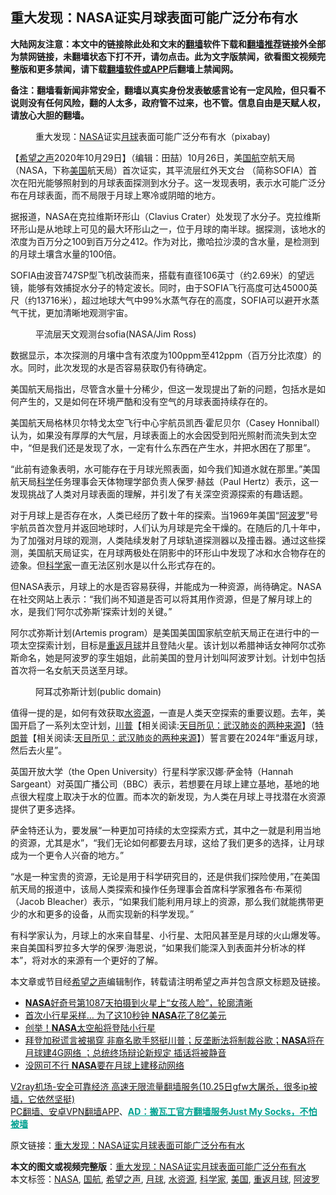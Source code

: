  <h2>重大发现：NASA证实月球表面可能广泛分布有水</h2> <p class="notice"><b>大陆网友注意：本文中的链接除此处和文末的<a href="https://github.com/bannedbook/fanqiang" >翻墙</a>软件下载和<a href="https://github.com/killgcd/justmysocks/blob/master/README.md">翻墙推荐</a>链接外全部为禁网链接，未翻墙状态下打不开，请勿点击。此为文字版禁闻，欲看图文视频完整版和更多禁闻，请下载<a href="https://github.com/bannedbook/fanqiang">翻墙软件或APP</a>后翻墙上禁闻网。</p><p>备注：翻墙看新闻非常安全，翻墙以真实身份发表敏感言论有一定风险，但只看不说则没有任何风险，翻的人太多，政府管不过来，也不管。信息自由是天赋人权，请放心大胆的翻墙。</b></p>  <div class="entry"> <figure><figcaption>重大发现：<a href="https://www.bannedbook.org/bnews/tag/nasa/" class="st_tag internal_tag" rel="tag" title="标签 NASA 下的日志">NASA</a>证实<a href="https://www.bannedbook.org/bnews/tag/%e6%9c%88%e7%90%83/" class="st_tag internal_tag" rel="tag" title="标签 月球 下的日志">月球</a>表面可能广泛分布有水（pixabay)</figcaption></figure> <p>【<span class='wp_keywordlink_affiliate'><a href="https://www.soundofhope.org" title="希望之声" target="_blank">希望之声</a></span>2020年10月29日】（编辑：田喆）10月26日，美<a href="https://www.bannedbook.org/bnews/tag/%e5%9b%bd%e8%88%aa/" class="st_tag internal_tag" rel="tag" title="标签 国航 下的日志">国航</a>空航天局（NASA，下称<a href="https://www.bannedbook.org/bnews/tag/%e7%be%8e%e5%9b%bd/" class="st_tag internal_tag" rel="tag" title="标签 美国 下的日志">美国</a>航天局）首次证实，其平流层红外天文台 （简称SOFIA）首次在阳光能够照射到的月球表面探测到水分子。这一发现表明，表示水可能广泛分布在月球表面，而不局限于月球上寒冷或阴暗的地方。</p> <p>据报道，NASA在克拉维斯环形山（Clavius Crater）处发现了水分子。克拉维斯环形山是从地球上可见的最大环形山之一，位于月球的南半球。据探测，该地水的浓度为百万分之100到百万分之412。作为对比，撒哈拉沙漠的含水量，是检测到的月球土壤含水量的100倍。</p> <p>SOFIA由波音747SP型飞机改装而来，搭载有直径106英寸（约2.69米）的望远镜，能够有效捕捉水分子的特定波长。同时，由于SOFIA飞行高度可达45000英尺（约13716米），超过地球大气中99%水蒸气存在的高度，SOFIA可以避开水蒸气干扰，更加清晰地观测宇宙。</p> <figure><figcaption>平流层天文观测台sofia(NASA/Jim Ross)</figcaption></figure> <p>数据显示，本次探测的月壤中含有浓度为100ppm至412ppm（百万分比浓度）的水。同时，此次发现的水是否容易获取仍有待确定。</p>  <p>美国航天局指出，尽管含水量十分稀少，但这一发现提出了新的问题，包括水是如何产生的，又是如何在环境严酷和没有空气的月球表面持续存在的。</p> <p>美国航天局格林贝尔特戈太空飞行中心宇航员凯西·霍尼贝尔（Casey Honniball）认为，如果没有厚厚的大气层，月球表面上的水会因受到阳光照射而流失到太空中，“但是我们还是发现了水，一定有什么东西在产生水，并把水困在了那里”。</p> <p>“此前有迹象表明，水可能存在于月球光照表面，如今我们知道水就在那里。”美国航天局<span class='wp_keywordlink'><a href="https://www.bannedbook.org/forum11/topic309.html" title="禁片：“科学”的棍子" target="_blank">科学</a></span>任务理事会天体物理学部负责人保罗·赫兹（Paul Hertz）表示，这一发现挑战了人类对月球表面的理解，并引发了有关深空资源探索的有趣话题。</p> <p></p>  <p>对于月球上是否存在水，人类已经历了数十年的探索。当1969年美国“<a href="https://www.bannedbook.org/bnews/tag/%E9%98%BF%E6%B3%A2%E7%BD%97/" class="st_tag internal_tag" rel="tag" title="标签 阿波罗 下的日志">阿波罗</a>”号宇航员首次登月并返回地球时，人们认为月球是完全干燥的。在随后的几十年中，为了加强对月球的观测，人类陆续发射了月球轨道探测器以及撞击器。通过这些探测，美国航天局证实，在月球两极处在阴影中的环形山中发现了冰和水合物存在的迹象。但<a href="https://www.bannedbook.org/bnews/tag/%e7%a7%91%e5%ad%a6%e5%ae%b6/" class="st_tag internal_tag" rel="tag" title="标签 科学家 下的日志">科学家</a>一直无法区别水是以什么形式存在的。</p> <p>但NASA表示，月球上的水是否容易获得，并能成为一种资源，尚待确定。NASA在社交网站上表示：“我们尚不知道是否可以将其用作资源，但是了解月球上的水，是我们‘阿尔忒弥斯’探索计划的关键。”</p> <p>阿尔忒弥斯计划(Artemis program）是美国美国国家航空航天局正在进行中的一项太空探索计划，目标是<a href="https://www.bannedbook.org/bnews/tag/%E9%87%8D%E8%BF%94%E6%9C%88%E7%90%83/" class="st_tag internal_tag" rel="tag" title="标签 重返月球 下的日志">重返月球</a>并且登陆火星。该计划以希腊神话女神阿尔忒弥斯命名，她是阿波罗的孪生姐姐，此前美国的登月计划叫阿波罗计划。计划中包括首次将一名女航天员送至月球。</p> <figure><figcaption>阿耳忒弥斯计划(public domain)</figcaption></figure> <p>值得一提的是，如何有效获取<a href="https://www.bannedbook.org/bnews/tag/%E6%B0%B4%E8%B5%84%E6%BA%90/" class="st_tag internal_tag" rel="tag" title="标签 水资源 下的日志">水资源</a>，一直是人类天空探索的重要议题。去年，美国开启了一系列太空计划，<span class='wp_keywordlink'><a href="https://www.bannedbook.org/bnews/comments/20200816/1381118.html" title="天目所见：川普将再赢总统大选 共和党掌参众两院" target="_blank">川普</a></span>【相关阅读:<a href='https://www.bannedbook.org/bnews/comments/20200816/1381123.html' target='_blank'>天目所见：武汉肺炎的两种来源</a>】（<span class='wp_keywordlink'><a href="https://www.bannedbook.org/bnews/comments/20200816/1381118.html" title="天目所见：川普将再赢总统大选 共和党掌参众两院" target="_blank">特朗普</a></span>【相关阅读:<a href='https://www.bannedbook.org/bnews/comments/20200816/1381123.html' target='_blank'>天目所见：武汉肺炎的两种来源</a>】）誓言要在2024年“重返月球，然后去火星”。</p>  <p>英国开放大学（the Open University）行星科学家汉娜·萨金特（Hannah Sargeant）对英国广播公司（BBC）表示，若想要在月球上建立基地，基地的地点很大程度上取决于水的位置。而本次的新发现，为人类在月球上寻找潜在水资源提供了更多选择。</p> <p>萨金特还认为，要发展“一种更加可持续的太空探索方式，其中之一就是利用当地的资源，尤其是水”，“我们无论如何都要去月球，这给了我们更多的选择，让月球成为一个更令人兴奋的地方。”</p> <p>“水是一种宝贵的资源，无论是用于科学研究目的，还是供我们探险使用，”在美国航天局的报道中，该局人类探索和操作任务理事会首席科学家雅各布·布莱彻（Jacob Bleacher）表示，“如果我们能利用月球上的资源，那么我们就能携带更少的水和更多的设备，从而实现新的科学发现。”</p> <p>有科学家认为，月球上的水来自彗星、小行星、太阳风甚至是月球的火山爆发等。来自美国科罗拉多大学的保罗·海恩说，“如果我们能深入到表面并分析冰的样本”，将对水的来源有一个更好的了解。</p>  <p>本文章或节目经<a href="https://www.bannedbook.org/bnews/tag/%e5%b8%8c%e6%9c%9b%e4%b9%8b%e5%a3%b0/" class="st_tag internal_tag" rel="tag" title="标签 希望之声 下的日志">希望之声</a>编辑制作，转载请注明希望之声并包含原文标题及链接。</p> <ul class='op-related-articles' title='相关阅读'> <li><a href='https://www.bannedbook.org/bnews/comments/20201030/1422503.html' target='_blank'><b>NASA</b>好奇号第1087天拍摄到火星上“女孩人脸”，轮廓清晰</a></li> <li><a href='https://www.bannedbook.org/bnews/cnnews/20201024/1419541.html' target='_blank'>首次小行星采样… 为了这10秒钟 <b>NASA</b>花了8亿美元</a></li> <li><a href='https://www.bannedbook.org/bnews/funmedia/20201021/1417828.html' target='_blank'>创举！<b>NASA</b>太空船将登陆小行星</a></li> <li><a href='https://www.bannedbook.org/bnews/bannedvideo/20201021/1417625.html' target='_blank'>拜登加税谎言被揭穿 非裔名歌手怒挺川普；反垄断法将制裁谷歌；<b>NASA</b>将在月球建4G网络 ；总统终场辩论新规定 插话将被静音</a></li> <li><a href='https://www.bannedbook.org/bnews/funmedia/20201020/1417174.html' target='_blank'>没网可不行 <b>NASA</b>要在月球上建移动网络</a></li> </ul> <p class="texttj"> <a href="https://www.bannedbook.org/forum23/topic22702.html" target="_blank">V2ray机场-安全可靠经济 高速无限流量翻墙服务(10.25日gfw大屠杀，很多ip被墙，它依然坚挺)</a><br/> <a href="https://github.com/bannedbook/fanqiang/wiki/%E7%A6%81%E9%97%BB%E7%BD%91%E5%AE%89%E5%8D%93%E7%BF%BB%E5%A2%99%E6%96%B0%E9%97%BBAPP" target="_blank">PC翻墙、安卓VPN翻墙APP</a>、<span onclick="window.open('https://github.com/killgcd/justmysocks/blob/master/README.md')" style="font-weight:bold;color:#00A191;cursor:pointer;text-decoration:underline;outline:none">AD：搬瓦工官方翻墙服务Just My Socks，不怕被墙</span></p><p>原文链接：<a class="src_link"  href="https://www.soundofhope.org/post/437296" target="_blank">重大发现：NASA证实月球表面可能广泛分布有水</a></p><a name='sharetosocial'></a>       <div><b>本文的图文或视频完整版</b>：<a href='https://www.bannedbook.org/bnews/comments/20201030/1422554.html'>重大发现：NASA证实月球表面可能广泛分布有水</a></div>  </div><!--END ENTRY--> <div class="postfooter"> <div>本文标签：<a href="https://www.bannedbook.org/bnews/tag/nasa/" rel="tag">NASA</a>, <a href="https://www.bannedbook.org/bnews/tag/%e5%9b%bd%e8%88%aa/" rel="tag">国航</a>, <a href="https://www.bannedbook.org/bnews/tag/%e5%b8%8c%e6%9c%9b%e4%b9%8b%e5%a3%b0/" rel="tag">希望之声</a>, <a href="https://www.bannedbook.org/bnews/tag/%e6%9c%88%e7%90%83/" rel="tag">月球</a>, <a href="https://www.bannedbook.org/bnews/tag/%E6%B0%B4%E8%B5%84%E6%BA%90/" rel="tag">水资源</a>, <a href="https://www.bannedbook.org/bnews/tag/%e7%a7%91%e5%ad%a6%e5%ae%b6/" rel="tag">科学家</a>, <a href="https://www.bannedbook.org/bnews/tag/%e7%be%8e%e5%9b%bd/" rel="tag">美国</a>, <a href="https://www.bannedbook.org/bnews/tag/%E9%87%8D%E8%BF%94%E6%9C%88%E7%90%83/" rel="tag">重返月球</a>, <a href="https://www.bannedbook.org/bnews/tag/%E9%98%BF%E6%B3%A2%E7%BD%97/" rel="tag">阿波罗</a></div>  </div><!--END POSTFOOTER--> 